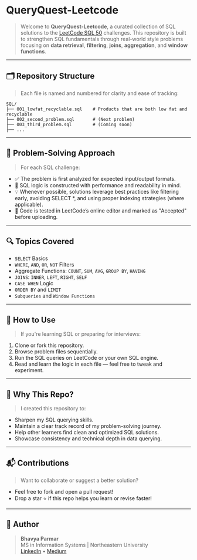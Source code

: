 # QueryQuest-Leetcode 

> Welcome to **QueryQuest-Leetcode**, a curated collection of SQL solutions to the [LeetCode SQL 50](https://leetcode.com/problemset/database/) challenges. This repository is built to strengthen SQL fundamentals through real-world style problems focusing on **data retrieval**, **filtering**, **joins**, **aggregation**, and **window functions**.

---

## 🗂️ Repository Structure

> Each file is named and numbered for clarity and ease of tracking: 

```
SQL/
├── 001_lowfat_recyclable.sql    # Products that are both low fat and recyclable
├── 002_second_problem.sql       # (Next problem)
├── 003_third_problem.sql        # (Coming soon)
├── ...
```


---

## 📌 Problem-Solving Approach

> For each SQL challenge:

- ✅ The problem is first analyzed for expected input/output formats.
- 🧠 SQL logic is constructed with performance and readability in mind.
- 💡 Whenever possible, solutions leverage best practices like filtering early, avoiding SELECT *, and using proper indexing strategies (where applicable).
- 🧪 Code is tested in LeetCode’s online editor and marked as "Accepted" before uploading.

---

## 🔍 Topics Covered

- `SELECT` Basics
- `WHERE`, `AND`, `OR`, `NOT` Filters
- Aggregate Functions: `COUNT`, `SUM`, `AVG`, `GROUP BY`, `HAVING`
- `JOINS`: `INNER`, `LEFT`, `RIGHT`, `SELF`
- `CASE WHEN` Logic
- `ORDER BY` and `LIMIT`
- `Subqueries` and `Window Functions`

---

## 🚀 How to Use

> If you're learning SQL or preparing for interviews:

1. Clone or fork this repository.
2. Browse problem files sequentially.
3. Run the SQL queries on LeetCode or your own SQL engine.
4. Read and learn the logic in each file — feel free to tweak and experiment.

---

## 🧠 Why This Repo?

> I created this repository to:

- Sharpen my SQL querying skills.
- Maintain a clear track record of my problem-solving journey.
- Help other learners find clean and optimized SQL solutions.
- Showcase consistency and technical depth in data querying.

---

## 📬 Contributions

> Want to collaborate or suggest a better solution?
- Feel free to fork and open a pull request!
- Drop a star ⭐ if this repo helps you learn or revise faster!

---

## 📎 Author

> **Bhavya Parmar**  
> MS in Information Systems | Northeastern University  
> [LinkedIn](https://www.linkedin.com/in/bhavya-parmar-b8b3a0172/) • [Medium](https://medium.com/%40bhavyasparmar402) 


